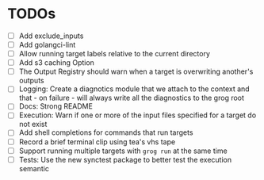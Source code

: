 # TODOs

- [ ] Add exclude_inputs
- [ ] Add golangci-lint
- [ ] Allow running target labels relative to the current directory
- [ ] Add s3 caching Option
- [ ] The Output Registry should warn when a target is overwriting another's outputs
- [ ] Logging: Create a diagnotics module that we attach to the context and that - on failure - will always write all the diagnostics to the grog root
- [ ] Docs: Strong README
- [ ] Execution: Warn if one or more of the input files specified for a target do not exist
- [ ] Add shell completions for commands that run targets
- [ ] Record a brief terminal clip using tea's vhs tape
- [ ] Support running multiple targets with `grog run` at the same time
- [ ] Tests: Use the new synctest package to better test the execution semantic
